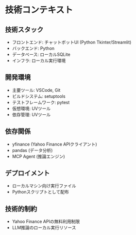 # 技術コンテキスト

## 技術スタック
- フロントエンド: チャットボットUI (Python Tkinter/Streamlit)
- バックエンド: Python
- データベース: ローカルSQLite
- インフラ: ローカル実行環境

## 開発環境
- 主要ツール: VSCode, Git
- ビルドシステム: setuptools
- テストフレームワーク: pytest
- 仮想環境: UVツール
- 依存管理: UVツール

## 依存関係
- yfinance (Yahoo Finance APIクライアント)
- pandas (データ分析)
- MCP Agent (推論エンジン)

## デプロイメント
- ローカルマシン向け実行ファイル
- Pythonスクリプトとして配布

## 技術的制約
- Yahoo Finance APIの無料利用制限
- LLM推論のローカル実行リソース
